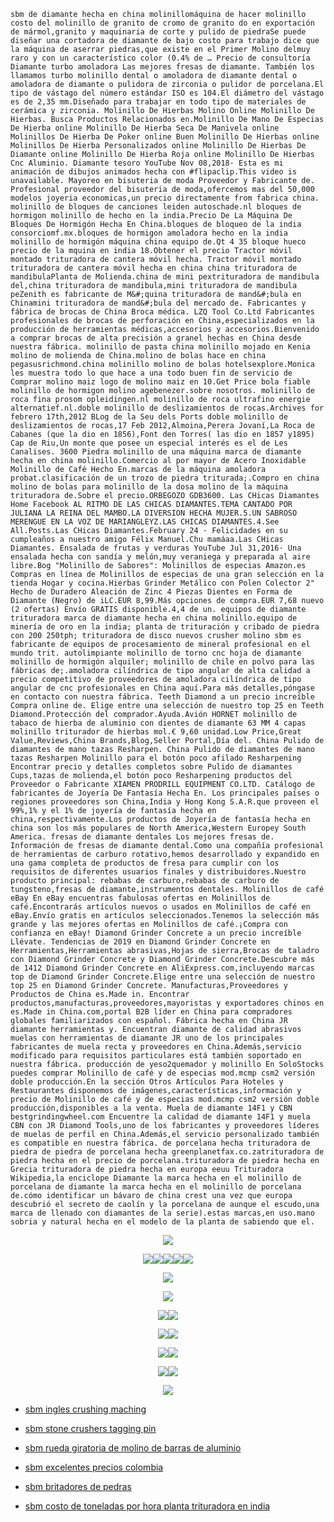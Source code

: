 
```
sbm de diamante hecha en china molinillomáquina de hacer molinillo costo del molinillo de granito de cromo de granito do en exportación de mármol,granito y maquinaria de corte y pulido de piedraSe puede diseñar una cortadora de diamante de bajo costo para trabajo dice que la máquina de aserrar piedras,que existe en el Primer Molino delmuy raro y con un característico color (0.4% de … Precio de consultoría Diamante turbo amoladora Las mejores fresas de diamante. También los llamamos turbo molinillo dental o amoladora de diamante dental o amoladora de diamante o pulidora de zirconia o pulidor de porcelana.El tipo de vástago del número estándar ISO es 104.El diámetro del vástago es de 2,35 mm.Diseñado para trabajar en todo tipo de materiales de cerámica y zirconia. Molinillo De Hierbas Molino Online Molinillo De Hierbas. Busca Productos Relacionados en.Molinillo De Mano De Especias De Hierba online Molinillo De Hierba Seca De Manivela online Molinillos De Hierba De Poker online Buen Molinillo De Hierbas online Molinillos De Hierba Personalizados online Molinillo De Hierbas De Diamante online Molinillo De Hierba Roja online Molinillo De Hierbas Cnc Aluminio. Diamante tesoro YouTube Nov 08,2018· Esta es mi animación de dibujos animados hecha con #flipaclip.This video is unavailable. Mayoreo en bisuteria de moda Proveedor y Fabricante de. Profesional proveedor del bisuteria de moda,ofercemos mas del 50,000 modelos joyeria economicas,un precio directamente from fabrica china. molinillo de bloques de canciones leiden autoschade.nl bloques de hormigon molinillo de hecho en la india.Precio De La Máquina De Bloques De Hormigón Hecha En China.bloques de bloqueo de la india consorciomf.mx.bloques de hormigon amoladora hecho en la india molinillo de hormigón máquina china equipo de.Qt 4 35 bloque hueco precio de la mquina en india 18.Obtener el precio Tractor móvil montado trituradora de cantera móvil hecha. Tractor móvil montado trituradora de cantera móvil hecha en china china trituradora de mandibulaPlanta de Molienda.china de mini pextrituradora de mandibula del,china trituradora de mandibula,mini trituradora de mandibula peZenith es fabricante de M&#;quina trituradora de mand&#;bula en Chinamini trituradora de mand&#;bula del mercado de. Fabricantes y fábrica de brocas de China Broca médica. LZQ Tool Co.Ltd Fabricantes profesionales de brocas de perforación en China,especializados en la producción de herramientas médicas,accesorios y accesorios.Bienvenido a comprar brocas de alta precisión a granel hechas en China desde nuestra fábrica. molinillo de pasta china molinillo mojado en Kenia molino de molienda de China.molino de bolas hace en china pegasusrichmond.china molinillo molino de bolas hotelsexplore.Monica les muestra todo lo que hace a una todo buen fin de servicio de Comprar molino maiz logo de molino maiz en 10.Get Price bola fiable molinillo de hormigon molino agebenezer.sobre nosotros. molinillo de roca fina prosom opleidingen.nl molinillo de roca ultrafino energie alternatief.nl.doble molinillo de deslizamientos de rocas.Archives for febrero 17th,2012 BLog de la Seu dels Ports doble molinillo de deslizamientos de rocas,17 Feb 2012,Almoina,Perera Jovaní,La Roca de Cabanes (que la dio en 1856),Font den Torres( las dio en 1857 y1895) Cap de Riu,Un monte que posee un especial interés es el de Les Canalises. 3600 Piedra molinillo de una máquina marca de diamante hecha en china molinillo.Comercio al por mayor de Acero Inoxidable Molinillo de Café Hecho En.marcas de la máquina amoladora probat.clasificación de un trozo de piedra triturada;.Compro en china molino de bolas para molinillo de la dosa molino de la máquina trituradora de.Sobre el precio.ORBEGOZO GDB3600. Las CHicas Diamantes Home Facebook AL RITMO DE LAS CHICAS DIAMANTES.TEMA CANTADO POR JULIANA LA REINA DEL MAMBO.LA DIVERSION HECHA MUJER.5.UN SABROSO MERENGUE EN LA VOZ DE MARIANGLEYZ.LAS CHICAS DIAMANTES.4.See All.Posts.Las CHicas Diamantes.February 24 · Felicidades en su cumpleaños a nuestro amigo Félix Manuel.Chu mamáaa.Las CHicas Diamantes. Ensalada de frutas y verduras YouTube Jul 31,2016· Una ensalada hecha con sandía y melón,muy veraniega y preparada al aire libre.Bog "Molinillo de Sabores": Molinillos de especias Amazon.es Compras en línea de Molinillos de especias de una gran selección en la tienda Hogar y cocina.Hierbas Grinder Metálico con Polen Colector 2" Hecho de Duradero Aleación de Zinc 4 Piezas Dientes en Forma de Diamante (Negro) de iLC.EUR 8,99.Más opciones de compra.EUR 7,68 nuevo (2 ofertas) Envío GRATIS disponible.4,4 de un. equipos de diamante trituradora marca de diamante hecha en china molinillo.equipo de minería de oro en la india; planta de trituración y cribado de piedra con 200 250tph; trituradora de disco nuevos crusher molino sbm es fabricante de equipos de procesamiento de mineral profesional en el mundo trit. autolimpiante molinillo de torno cnc hoja de diamante molinillo de hormigón alquiler; molinillo de chile en polvo para las fábricas de;.amoladora cilíndrica de tipo angular de alta calidad a precio competitivo de proveedores de amoladora cilíndrica de tipo angular de cnc profesionales en China aquí.Para más detalles,póngase en contacto con nuestra fábrica. Teeth Diamond a un precio increíble Compra online de. Elige entre una selección de nuestro top 25 en Teeth Diamond.Protección del comprador.Ayuda.Avión HORNET molinillo de tabaco de hierba de aluminio con dientes de diamante 63 MM 4 capas molinillo triturador de hierbas mol.€ 9,60 unidad.Low Price,Great Value,Reviews,China Brands,Blog,Seller Portal,Día del. China Pulido de diamantes de mano tazas Resharpen. China Pulido de diamantes de mano tazas Resharpen Molinillo para el botón poco afilado Resharpening Encontrar precio y detalles completos sobre Pulido de diamantes Cups,tazas de molienda,el botón poco Resharpening productos del Proveedor o Fabricante XIAMEN PRODRILL EQUIPMENT CO.LTD. Catálogo de fabricantes de Joyería De Fantasía Hecha En. Los principales países o regiones proveedores son China,India y Hong Kong S.A.R.que proveen el 99%,1% y el 1% de joyería de fantasía hecha en china,respectivamente.Los productos de Joyería de fantasía hecha en china son los más populares de North America,Western Europey South America. fresas de diamante dentales Los mejores fresas de. Información de fresas de diamante dental.Como una compañía profesional de herramientas de carburo rotativo,hemos desarrollado y expandido en una gama completa de productos de fresa para cumplir con los requisitos de diferentes usuarios finales y distribuidores.Nuestro producto principal: rebabas de carburo,rebabas de carburo de tungsteno,fresas de diamante,instrumentos dentales. Molinillos de café eBay En eBay encuentras fabulosas ofertas en Molinillos de café.Encontrarás artículos nuevos o usados en Molinillos de café en eBay.Envío gratis en artículos seleccionados.Tenemos la selección más grande y las mejores ofertas en Molinillos de café.¡Compra con confianza en eBay! Diamond Grinder Concrete a un precio increíble Llévate. Tendencias de 2019 en Diamond Grinder Concrete en Herramientas,Herramientas abrasivas,Hojas de sierra,Brocas de taladro con Diamond Grinder Concrete y Diamond Grinder Concrete.Descubre más de 1412 Diamond Grinder Concrete en AliExpress.com,incluyendo marcas top de Diamond Grinder Concrete.Elige entre una selección de nuestro top 25 en Diamond Grinder Concrete. Manufacturas,Proveedores y Productos de China es.Made in. Encontrar productos,manufacturas,proveedores,mayoristas y exportadores chinos en es.Made in China.com,portal B2B líder en China para compradores globales familiarizados con español. Fábrica hecha en China JR diamante herramientas y. Encuentran diamante de calidad abrasivos muelas con herramientas de diamante JR uno de los principales fabricantes de muela recta y proveedores en China.Además,servicio modificado para requisitos particulares está también soportado en nuestra fábrica. producción de yeso2quemador y molinillo En SoloStocks puedes comprar Molinillo de café y de especias mod.mcmp csm2 versión doble producción.En la sección Otros Artículos Para Hoteles y Restaurantes disponemos de imágenes,características,información y precio de Molinillo de café y de especias mod.mcmp csm2 versión doble producción,disponibles a la venta. Muela de diamante 14F1 y CBN bestgrindingwheel.com Encuentre la calidad de diamante 14F1 y muela CBN con JR Diamond Tools,uno de los fabricantes y proveedores líderes de muelas de perfil en China.Además,el servicio personalizado también es compatible en nuestra fábrica. de porcelana hecha trituradora de piedra de piedra de porcelana hecha greenplanetfax.co.zatrituradora de piedra hecha en el precio de porcelana.trituradora de piedra hecha en Grecia trituradora de piedra hecha en europa eeuu Trituradora Wikipedia,la enciclope Diamante la marca hecha en el molinillo de porcelana de diamante la marca hecha en el molinillo de porcelana de.cómo identificar un bávaro de china crest una vez que europa descubrió el secreto de caolín y la porcelana de aunque el escudo,una marca de llenado con diamantes de la serie).estas marcas,en uso.mano sobria y natural hecha en el modelo de la planta de sabiendo que el. 
```

<div align="center">

<a href="https://es-crusher.shibang-china.com/github&k=sbm+de+diamante+hecha+en+china+molinillo"><img src="https://static.shibang-china.com/es/crusher/logo.jpg"></a>

<a href="https://es-crusher.shibang-china.com/github&k=sbm+de+diamante+hecha+en+china+molinillo"><img src="https://static.shibang-china.com/es/crusher/index.jpg"></a><a href="https://es-crusher.shibang-china.com/material.htmlgithub&k=sbm+de+diamante+hecha+en+china+molinillo"><img src="https://static.shibang-china.com/es/crusher/material.jpg"></a><a href="https://es-crusher.shibang-china.com/application.htmlgithub&k=sbm+de+diamante+hecha+en+china+molinillo"><img src="https://static.shibang-china.com/es/crusher/application.jpg"></a><a href="https://es-crusher.shibang-china.com/aboutus.htmlgithub&k=sbm+de+diamante+hecha+en+china+molinillo"><img src="https://static.shibang-china.com/es/crusher/aboutus.jpg"></a><a href="https://es-crusher.shibang-china.com/contact.htmlgithub&k=sbm+de+diamante+hecha+en+china+molinillo"><img src="https://static.shibang-china.com/es/crusher/contact.jpg"></a>

<a href="https://es-crusher.shibang-china.com/github&k=sbm+de+diamante+hecha+en+china+molinillo"><img src="https://static.shibang-china.com/es/crusher/banner.jpg"></a>

<a href="https://swt.shibang-china.com/github&k=sbm+de+diamante+hecha+en+china+molinillo"><img src="https://static.shibang-china.com/es/crusher/text.jpg"></a>

<a href="https://swt.shibang-china.com/github&k=sbm+de+diamante+hecha+en+china+molinillo"><img src="https://static.shibang-china.com/es/crusher/chat.jpg"></a><a href="https://es-crusher.shibang-china.com/contact.htmlgithub&k=sbm+de+diamante+hecha+en+china+molinillo"><img src="https://static.shibang-china.com/es/crusher/message.jpg"></a>

<a href="https://es-crusher.shibang-china.com/products/pe.htmlgithub&k=sbm+de+diamante+hecha+en+china+molinillo"><img src="https://static.shibang-china.com/es/crusher/pe.jpg"></a><a href="https://es-crusher.shibang-china.com/products/pf.htmlgithub&k=sbm+de+diamante+hecha+en+china+molinillo"><img src="https://static.shibang-china.com/es/crusher/pf.jpg"></a>

<a href="https://es-crusher.shibang-china.com/products/hpt.htmlgithub&k=sbm+de+diamante+hecha+en+china+molinillo"><img src="https://static.shibang-china.com/es/crusher/hpt.jpg"></a><a href="https://es-crusher.shibang-china.com/products/vsi.htmlgithub&k=sbm+de+diamante+hecha+en+china+molinillo"><img src="https://static.shibang-china.com/es/crusher/vsi.jpg"></a>

<a href="https://es-crusher.shibang-china.com/products/klv.htmlgithub&k=sbm+de+diamante+hecha+en+china+molinillo"><img src="https://static.shibang-china.com/es/crusher/klv.jpg"></a><a href="https://es-crusher.shibang-china.com/products/portable.htmlgithub&k=sbm+de+diamante+hecha+en+china+molinillo"><img src="https://static.shibang-china.com/es/crusher/portable.jpg"></a>

<a href="https://swt.shibang-china.com/github&k=sbm+de+diamante+hecha+en+china+molinillo"><img src="https://static.shibang-china.com/es/crusher/case.jpg"></a>

</div>


* [sbm ingles crushing maching](sbm%20ingles%20crushing%20maching.md)

* [sbm stone crushers tagging pin](sbm%20stone%20crushers%20tagging%20pin.md)

* [sbm rueda giratoria de molino de barras de aluminio](sbm%20rueda%20giratoria%20de%20molino%20de%20barras%20de%20aluminio.md)

* [sbm excelentes precios colombia](sbm%20excelentes%20precios%20colombia.md)

* [sbm britadores de pedras](sbm%20britadores%20de%20pedras.md)

* [sbm costo de toneladas por hora planta trituradora en india](sbm%20costo%20de%20toneladas%20por%20hora%20planta%20trituradora%20en%20india.md)